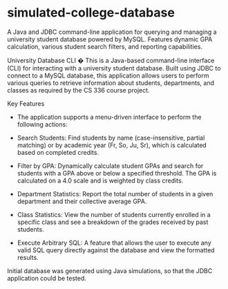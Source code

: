 # simulated-college-database
A Java and JDBC command-line application for querying and managing a university student database powered by MySQL. Features dynamic GPA calculation, various student search filters, and reporting capabilities.


University Database CLI �
This is a Java-based command-line interface (CLI) for interacting with a university student database. Built using JDBC to connect to a MySQL database, this application allows users to perform various queries to retrieve information about students, departments, and classes as required by the CS 336 course project.

Key Features 
- The application supports a menu-driven interface to perform the following actions:


- Search Students: Find students by name (case-insensitive, partial matching) or by academic year (Fr, So, Ju, Sr), which is calculated based on completed credits.


- Filter by GPA: Dynamically calculate student GPAs and search for students with a GPA above or below a specified threshold. The GPA is calculated on a 4.0 scale and is weighted by class credits.


- Department Statistics: Report the total number of students in a given department and their collective average GPA.


- Class Statistics: View the number of students currently enrolled in a specific class and see a breakdown of the grades received by past students.


- Execute Arbitrary SQL: A feature that allows the user to execute any valid SQL query directly against the database and view the formatted results.

Initial database was generated using Java simulations, so that the JDBC application could be tested. 
